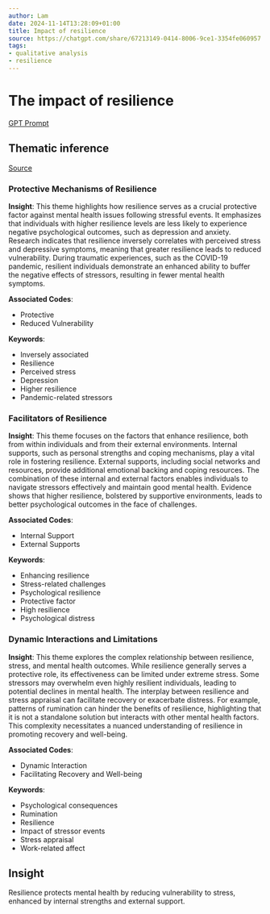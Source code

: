 ```yaml
---
author: Lam
date: 2024-11-14T13:28:09+01:00
title: Impact of resilience
source: https://chatgpt.com/share/67213149-0414-8006-9ce1-3354fe060957
tags:
- qualitative analysis
- resilience
---
```


# The impact of resilience

[GPT Prompt](Projects/prompt-for-GPT-based-thematic-analysis.md)

## Thematic inference

[Source](https://chatgpt.com/share/67213149-0414-8006-9ce1-3354fe060957)

### Protective Mechanisms of Resilience

**Insight**: This theme highlights how resilience serves as a crucial protective factor against mental health issues following stressful events. It emphasizes that individuals with higher resilience levels are less likely to experience negative psychological outcomes, such as depression and anxiety. Research indicates that resilience inversely correlates with perceived stress and depressive symptoms, meaning that greater resilience leads to reduced vulnerability. During traumatic experiences, such as the COVID-19 pandemic, resilient individuals demonstrate an enhanced ability to buffer the negative effects of stressors, resulting in fewer mental health symptoms.

**Associated Codes**:
- Protective
- Reduced Vulnerability

**Keywords**:
- Inversely associated
- Resilience
- Perceived stress
- Depression
- Higher resilience
- Pandemic-related stressors

### Facilitators of Resilience

**Insight**: This theme focuses on the factors that enhance resilience, both from within individuals and from their external environments. Internal supports, such as personal strengths and coping mechanisms, play a vital role in fostering resilience. External supports, including social networks and resources, provide additional emotional backing and coping resources. The combination of these internal and external factors enables individuals to navigate stressors effectively and maintain good mental health. Evidence shows that higher resilience, bolstered by supportive environments, leads to better psychological outcomes in the face of challenges.

**Associated Codes**:
- Internal Support
- External Supports

**Keywords**:
- Enhancing resilience
- Stress-related challenges
- Psychological resilience
- Protective factor
- High resilience
- Psychological distress

### Dynamic Interactions and Limitations

**Insight**: This theme explores the complex relationship between resilience, stress, and mental health outcomes. While resilience generally serves a protective role, its effectiveness can be limited under extreme stress. Some stressors may overwhelm even highly resilient individuals, leading to potential declines in mental health. The interplay between resilience and stress appraisal can facilitate recovery or exacerbate distress. For example, patterns of rumination can hinder the benefits of resilience, highlighting that it is not a standalone solution but interacts with other mental health factors. This complexity necessitates a nuanced understanding of resilience in promoting recovery and well-being.

**Associated Codes**:
- Dynamic Interaction
- Facilitating Recovery and Well-being

**Keywords**:
- Psychological consequences
- Rumination
- Resilience
- Impact of stressor events
- Stress appraisal
- Work-related affect

## Insight

Resilience protects mental health by reducing vulnerability to stress, enhanced by internal strengths and external support.

